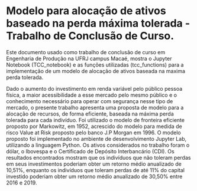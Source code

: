 # Modelo para alocação de ativos baseado na perda máxima tolerada - Trabalho de Conclusão de Curso.
Este documento usado como trabalho de conclusão de curso em Engenharia de Produção na UFRJ campus Macaé, mostra o Jupyter Notebook (TCC_notebook) e as funções utilizadas (tcc_functions) para a implementação de um modelo de alocação de ativos baseada na maxima perda tolerada.

Dado o aumento do investimento em renda variável pelo público pessoa física, a maior acessibilidade a esse mercado pelo mesmo público e o conhecimento necessário para operar com segurança nesse tipo de mercado, o presente trabalho apresenta uma proposta de modelo para a alocação de recursos, de forma eficiente, baseada na máxima perda tolerada para cada indivíduo. Foi utilizado o modelo de fronteira eficiente proposto por Markowitz, em 1952, acrescido do modelo para medida de risco Value at Risk proposto pelo banco J.P Morgan em 1996. O modelo proposto foi implementado no ambiente de desenvolvimento Jupyter Lab, utilizando a linguagem Python. Os ativos considerados no trabalho foram o dólar, o Ibovespa e o Certificado de Depósito Interbancário (CDI). Os resultados encontrados mostram que os indivíduos que não toleram perdas em seus investimentos poderiam obter um retorno médio anualizado de 10,51%, enquanto os indivíduos que toleram perdas de até 11% do capital investido poderiam obter um retorno médio anualizado de 30,50% entre 2016 e 2019.

